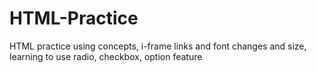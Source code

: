 # HTML-Practice
HTML practice using concepts, i-frame links and font changes and size, learning to use radio, checkbox, option feature
